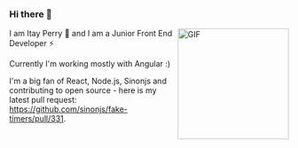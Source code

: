 ### Hi there 👋 
 <img align="right" alt="GIF" src="https://media.giphy.com/media/l46CbZ7KWEhN1oci4/giphy.gif" width="200" />
I am Itay Perry 🌱 and I am a Junior Front End Developer ⚡  

Currently I'm working mostly with Angular :) 

I'm a big fan of React, Node.js, Sinonjs 
and contributing to open source - here is my latest pull request: https://github.com/sinonjs/fake-timers/pull/331.


<!--
**itayperry/itayperry** is a ✨ _special_ ✨ repository because its `README.md` (this file) appears on your GitHub profile.


Here are some ideas to get you started:

- 🔭 I’m currently working on ...
- 🌱 I’m currently learning ...
- 👯 I’m looking to collaborate on ...
- 🤔 I’m looking for help with ...
- 💬 Ask me about ...
- 📫 How to reach me: ...
- 😄 Pronouns: ...
- ⚡ Fun fact: ...
-->
